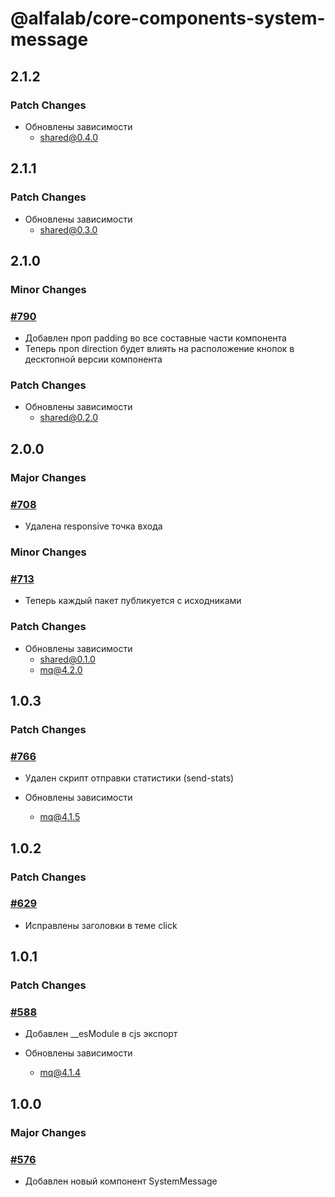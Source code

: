 # @alfalab/core-components-system-message

## 2.1.2

### Patch Changes

-   Обновлены зависимости
    -   shared@0.4.0

## 2.1.1

### Patch Changes

-   Обновлены зависимости
    -   shared@0.3.0

## 2.1.0

### Minor Changes

### [#790](https://github.com/core-ds/core-components/pull/790)

-   Добавлен проп padding во все составные части компонента
-   Теперь проп direction будет влиять на расположение кнопок в десктопной версии компонента

### Patch Changes

-   Обновлены зависимости
    -   shared@0.2.0

## 2.0.0

### Major Changes

### [#708](https://github.com/core-ds/core-components/pull/708)

-   Удалена responsive точка входа

### Minor Changes

### [#713](https://github.com/core-ds/core-components/pull/713)

-   Теперь каждый пакет публикуется с исходниками

### Patch Changes

-   Обновлены зависимости
    -   shared@0.1.0
    -   mq@4.2.0

## 1.0.3

### Patch Changes

### [#766](https://github.com/core-ds/core-components/pull/766)

-   Удален скрипт отправки статистики (send-stats)

-   Обновлены зависимости
    -   mq@4.1.5

## 1.0.2

### Patch Changes

### [#629](https://github.com/core-ds/core-components/pull/629)

-   Исправлены заголовки в теме click

## 1.0.1

### Patch Changes

### [#588](https://github.com/core-ds/core-components/pull/588)

-   Добавлен \_\_esModule в cjs экспорт

-   Обновлены зависимости
    -   mq@4.1.4

## 1.0.0

### Major Changes

### [#576](https://github.com/core-ds/core-components/pull/576)

-   Добавлен новый компонент SystemMessage
